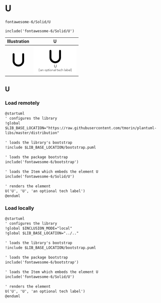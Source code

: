 # U


```text
fontawesome-6/Solid/U
```

```text
include('fontawesome-6/Solid/U')
```



| Illustration | U |
| :---: | :---: |
| ![illustration for Illustration](../../fontawesome-6/Solid/U.png) | ![illustration for U](../../fontawesome-6/Solid/U.Local.png) |




## U

### Load remotely
```plantuml
@startuml
' configures the library
!global $LIB_BASE_LOCATION="https://raw.githubusercontent.com/tmorin/plantuml-libs/master/distribution"

' loads the library's bootstrap
!include $LIB_BASE_LOCATION/bootstrap.puml

' loads the package bootstrap
include('fontawesome-6/bootstrap')

' loads the Item which embeds the element U
include('fontawesome-6/Solid/U')

' renders the element
U('U', 'U', 'an optional tech label')
@enduml
```

### Load locally
```plantuml
@startuml
' configures the library
!global $INCLUSION_MODE="local"
!global $LIB_BASE_LOCATION="../.."

' loads the library's bootstrap
!include $LIB_BASE_LOCATION/bootstrap.puml

' loads the package bootstrap
include('fontawesome-6/bootstrap')

' loads the Item which embeds the element U
include('fontawesome-6/Solid/U')

' renders the element
U('U', 'U', 'an optional tech label')
@enduml
```

